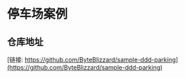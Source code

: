 # 停车场案例

## 仓库地址

[链接: https://github.com/ByteBlizzard/sample-ddd-parking](https://github.com/ByteBlizzard/sample-ddd-parking)
